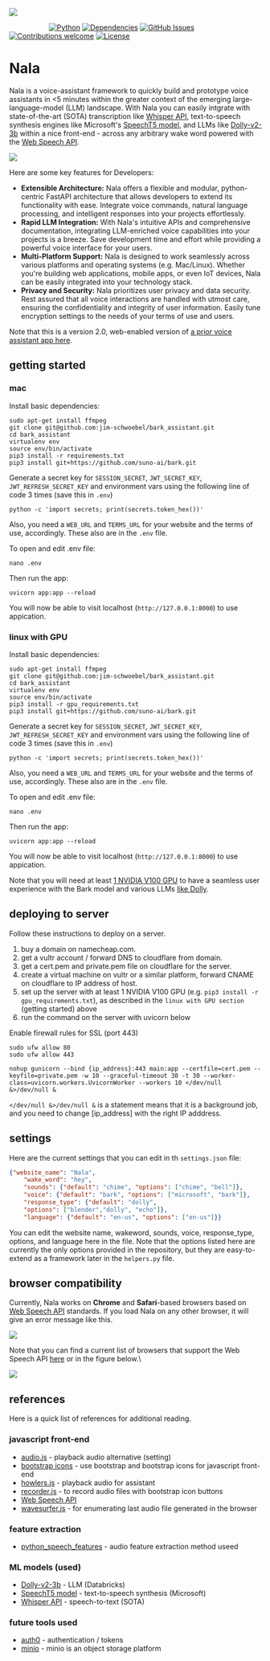 <cnnter>![](https://camo.githubusercontent.com/eeee9b9732ef382762afd4a9dfd9a126c850e377fb51ad5cd2654a1d5768acb6/68747470733a2f2f6d656469612e67697068792e636f6d2f6d656469612f56447a5647386c764e527566752f67697068792e676966)</center>

&nbsp;&nbsp;&nbsp;&nbsp;&nbsp;&nbsp;&nbsp;&nbsp;&nbsp;&nbsp;&nbsp;&nbsp;&nbsp;&nbsp;&nbsp;&nbsp;&nbsp;&nbsp;&nbsp;
[![Python](https://img.shields.io/badge/python-v3.9+-blue.svg)](https://github.com/jim-schwoebel/allie/blob/master/Dockerfile)
[![Dependencies](https://img.shields.io/badge/dependencies-up%20to%20date-brightgreen.svg)]()
[![GitHub Issues](https://img.shields.io/github/issues/anfederico/Clairvoyant.svg)](https://github.com/jim-schwoebel/allie/issues)
[![Contributions welcome](https://img.shields.io/badge/contributions-welcome-orange.svg)](https://github.com/jim-schwoebel/allie/projects)
[![License](https://img.shields.io/badge/license-Apache%202-blue)](https://www.apache.org/licenses/LICENSE-2.0.html)

# Nala
Nala is a voice-assistant framework to quickly build and prototype voice assistants in <5 minutes within the greater context of the emerging large-language-model (LLM) landscape. With Nala you can easily intgrate with state-of-the-art (SOTA) transcription like [Whisper API](https://huggingface.co/docs/transformers/model_doc/whisper), text-to-speech synthesis engines like Microsoft's [SpeechT5 model](https://huggingface.co/microsoft/speecht5_tts), and LLMs like [Dolly-v2-3b](https://huggingface.co/databricks/dolly-v2-3b) within a nice front-end - across any arbitrary wake word powered with the [Web Speech API](https://developer.mozilla.org/en-US/docs/Web/API/Web_Speech_API/Using_the_Web_Speech_API#javascript).

![](https://github.com/jim-schwoebel/bark_assistant/blob/main/static/images/output.gif)

Here are some key features for Developers:

- **Extensible Architecture:** Nala offers a flexible and modular, python-centric FastAPI architecture that allows developers to extend its functionality with ease. Integrate voice commands, natural language processing, and intelligent responses into your projects effortlessly.
- **Rapid LLM Integration:** With Nala's intuitive APIs and comprehensive documentation, integrating LLM-enriched voice capabilities into your projects is a breeze. Save development time and effort while providing a powerful voice interface for your users.
- **Multi-Platform Support:** Nala is designed to work seamlessly across various platforms and operating systems (e.g. Mac/Linux). Whether you're building web applications, mobile apps, or even IoT devices, Nala can be easily integrated into your technology stack.
- **Privacy and Security:** Nala prioritizes user privacy and data security. Rest assured that all voice interactions are handled with utmost care, ensuring the confidentiality and integrity of user information. Easily tune encryption settings to the needs of your terms of use and users.

Note that this is a version 2.0, web-enabled version of [a prior voice assistant app here](https://github.com/jim-schwoebel/nala).

## getting started

### mac 
Install basic dependencies:
```
sudo apt-get install ffmpeg
git clone git@github.com:jim-schwoebel/bark_assistant.git
cd bark_assistant
virtualenv env 
source env/bin/activate
pip3 install -r requirements.txt
pip3 install git+https://github.com/suno-ai/bark.git
```
Generate a secret key for `SESSION_SECRET`, `JWT_SECRET_KEY`, `JWT_REFRESH_SECRET_KEY` and environment vars using the following line of code 3 times (save this in `.env`)
```
python -c 'import secrets; print(secrets.token_hex())'
```
Also, you need a `WEB_URL` and `TERMS_URL` for your website and the terms of use, accordingly. These also are in the `.env` file. 

To open and edit .env file:
```
nano .env
```
Then run the app:
```
uvicorn app:app --reload
```

You will now be able to visit localhost (`http://127.0.0.1:8000`) to use appication.

### linux with GPU
Install basic dependencies:
```
sudo apt-get install ffmpeg
git clone git@github.com:jim-schwoebel/bark_assistant.git
cd bark_assistant
virtualenv env 
source env/bin/activate
pip3 install -r gpu_requirements.txt
pip3 install git+https://github.com/suno-ai/bark.git
```
Generate a secret key for `SESSION_SECRET`, `JWT_SECRET_KEY`, `JWT_REFRESH_SECRET_KEY` and environment vars using the following line of code 3 times (save this in `.env`)
```
python -c 'import secrets; print(secrets.token_hex())'
```
Also, you need a `WEB_URL` and `TERMS_URL` for your website and the terms of use, accordingly. These also are in the `.env` file. 

To open and edit .env file:
```
nano .env
```
Then run the app:
```
uvicorn app:app --reload
```

You will now be able to visit localhost (`http://127.0.0.1:8000`) to use appication.

Note that you will need at least [1 NVIDIA V100 GPU](https://www.vultr.com/products/cloud-gpu/nvidia-a100/) to have a seamless user experience with the Bark model and various LLMs [like Dolly](https://github.com/databrickslabs/dolly).

## deploying to server

Follow these instructions to deploy on a server.

1. buy a domain on namecheap.com.
2. get a vultr account / forward DNS to cloudflare from domain.
3. get a cert.pem and private.pem file on cloudflare for the server.
4. create a virtual machine on vultr or a similar platform, forward CNAME on cloudflare to IP address of host.
5. set up the server with at least 1 NVIDIA V100 GPU (e.g. `pip3 install -r gpu_requirements.txt`), as described in the `linux with GPU section` (getting started) above
6. run the command on the server with uvicorn below

Enable firewall rules for SSL (port 443)
```
sudo ufw allow 80
sudo ufw allow 443
```
```
nohup gunicorn --bind {ip_address}:443 main:app --certfile=cert.pem --keyfile=private.pem -w 10 --graceful-timeout 30 -t 30 --worker-class=uvicorn.workers.UvicornWorker --workers 10 </dev/null &>/dev/null &
```

`</dev/null &>/dev/null &` is a statement means that it is a background job, and you need to change [ip_address] with the right IP adddress.

## settings

Here are the current settings that you can edit in th `settings.json` file:
```json
{"website_name": "Nala",
    "wake_word": "hey", 
    "sounds": {"default": "chime", "options": ["chime", "bell"]}, 
    "voice": {"default": "bark", "options": ["microsoft", "bark"]}, 
    "response_type": {"default": "dolly", 
    "options": ["blender","dolly", "echo"]}, 
    "language": {"default": "en-us", "options": ["en-us"]}}
```

You can edit the website name, wakeword, sounds, voice, response_type, options, and language here in the file. Note that the options listed here are currently the only options provided in the repository, but they are easy-to-extend as a framework later in the `helpers.py` file.

## browser compatibility
Currently, Nala works on **Chrome** and **Safari**-based browsers based on [Web Speech API](https://developer.mozilla.org/en-US/docs/Web/API/Web_Speech_API/Using_the_Web_Speech_API#javascript) standards. If you load Nala on any other browser, it will give an error message like this.

![](https://github.com/jim-schwoebel/bark_assistant/blob/main/static/images/error.png)

Note that you can find a current list of browsers that support the Web Speech API [here](https://caniuse.com/?search=Web%20Speech%20API) or in the figure below.\

![](https://github.com/jim-schwoebel/bark_assistant/blob/main/static/images/wspeeech_api.png?raw=true)

## references 
Here is a quick list of references for additional reading. 

### javascript front-end 
- [audio.js](http://kolber.github.io/audiojs/) - playback audio alternative (setting)
- [bootstrap icons](https://icons.getbootstrap.com/) - use bootstrap and bootstrap icons for javascript front-end
- [howlers.js](https://github.com/goldfire/howler.js) - playback audio for assistant
- [recorder.js](https://github.com/mattdiamond/Recorderjs) - to record audio files with bootstrap icon buttons
- [Web Speech API](https://developer.mozilla.org/en-US/docs/Web/API/Web_Speech_API/Using_the_Web_Speech_API#javascript)
- [wavesurfer.js](https://wavesurfer-js.org/) - for enumerating last audio file generated in the browser
### feature extraction
- [python_speech_features](https://github.com/jim-schwoebel/allie/blob/master/features/audio_features/pspeech_features.py) - audio feature extraction method useed
### ML models (used)
- [Dolly-v2-3b](https://huggingface.co/databricks/dolly-v2-3b) - LLM (Databricks) 
- [SpeechT5 model](https://huggingface.co/microsoft/speecht5_tts) - text-to-speech synthesis (Microsoft)
- [Whisper API](https://huggingface.co/docs/transformers/model_doc/whisper) - speech-to-text (SOTA)
### future tools used
- [auth0](https://github.com/auth0) - authentication / tokens
- [minio](https://github.com/minio/minio) - minio is an object storage platform
